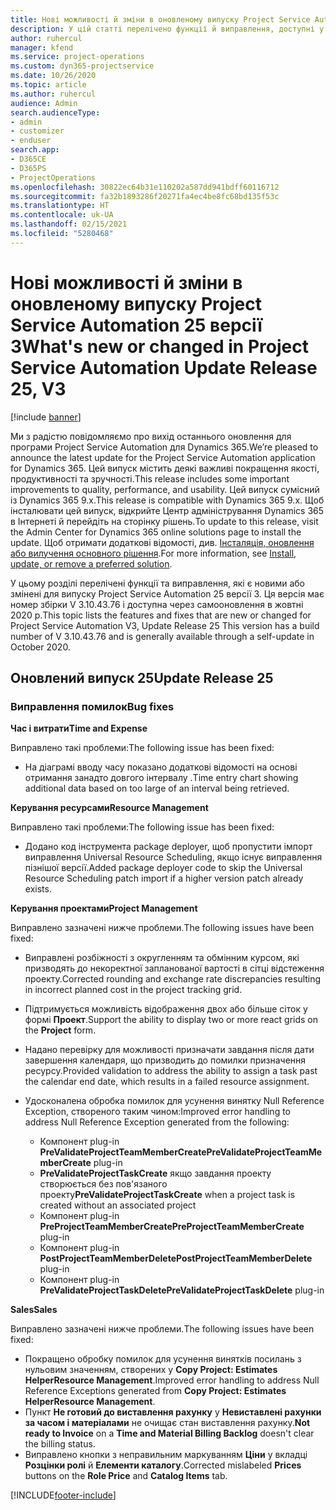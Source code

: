 ```yaml
---
title: Нові можливості й зміни в оновленому випуску Project Service Automation 25 версії 3
description: У цій статті перелічено функції й виправлення, доступні у випуску Project Service Automation 25, версії 3.
author: ruhercul
manager: kfend
ms.service: project-operations
ms.custom: dyn365-projectservice
ms.date: 10/26/2020
ms.topic: article
ms.author: ruhercul
audience: Admin
search.audienceType:
- admin
- customizer
- enduser
search.app:
- D365CE
- D365PS
- ProjectOperations
ms.openlocfilehash: 30822ec64b31e110202a587dd941bdff60116712
ms.sourcegitcommit: fa32b1893286f20271fa4ec4be8fc68bd135f53c
ms.translationtype: HT
ms.contentlocale: uk-UA
ms.lasthandoff: 02/15/2021
ms.locfileid: "5280468"
---
```

# <a name="whats-new-or-changed-in-project-service-automation-update-release-25-v3"></a><span data-ttu-id="874f5-103">Нові можливості й зміни в оновленому випуску Project Service Automation 25 версії 3</span><span class="sxs-lookup"><span data-stu-id="874f5-103">What's new or changed in Project Service Automation Update Release 25, V3</span></span>

[!include [banner](../includes/psa-now-project-operations.md)]

<span data-ttu-id="874f5-104">Ми з радістю повідомляємо про вихід останнього оновлення для програми Project Service Automation для Dynamics 365.</span><span class="sxs-lookup"><span data-stu-id="874f5-104">We’re pleased to announce the latest update for the Project Service Automation application for Dynamics 365.</span></span> <span data-ttu-id="874f5-105">Цей випуск містить деякі важливі покращення якості, продуктивності та зручності.</span><span class="sxs-lookup"><span data-stu-id="874f5-105">This release includes some important improvements to quality, performance, and usability.</span></span> <span data-ttu-id="874f5-106">Цей випуск сумісний із Dynamics 365 9.x.</span><span class="sxs-lookup"><span data-stu-id="874f5-106">This release is compatible with Dynamics 365 9.x.</span></span> <span data-ttu-id="874f5-107">Щоб інсталювати цей випуск, відкрийте Центр адміністрування Dynamics 365 в Інтернеті й перейдіть на сторінку рішень.</span><span class="sxs-lookup"><span data-stu-id="874f5-107">To update to this release, visit the Admin Center for Dynamics 365 online solutions page to install the update.</span></span> <span data-ttu-id="874f5-108">Щоб отримати додаткові відомості, див. [Інсталяція, оновлення або вилучення основного рішення](https://docs.microsoft.com/power-platform/admin/install-remove-preferred-solution).</span><span class="sxs-lookup"><span data-stu-id="874f5-108">For more information, see [Install, update, or remove a preferred solution](https://docs.microsoft.com/power-platform/admin/install-remove-preferred-solution).</span></span>

<span data-ttu-id="874f5-109">У цьому розділі перелічені функції та виправлення, які є новими або змінені для випуску Project Service Automation 25 версії 3. Ця версія має номер збірки V 3.10.43.76 і доступна через самооновлення в жовтні 2020 р.</span><span class="sxs-lookup"><span data-stu-id="874f5-109">This topic lists the features and fixes that are new or changed for Project Service Automation V3, Update Release 25 This version has a build number of V 3.10.43.76 and is generally available through a self-update in October 2020.</span></span>

## <a name="update-release-25"></a><span data-ttu-id="874f5-110">Оновлений випуск 25</span><span class="sxs-lookup"><span data-stu-id="874f5-110">Update Release 25</span></span>

### <a name="bug-fixes"></a><span data-ttu-id="874f5-111">Виправлення помилок</span><span class="sxs-lookup"><span data-stu-id="874f5-111">Bug fixes</span></span>

<span data-ttu-id="874f5-112">**Час і витрати**</span><span class="sxs-lookup"><span data-stu-id="874f5-112">**Time and Expense**</span></span>

<span data-ttu-id="874f5-113">Виправлено такі проблеми:</span><span class="sxs-lookup"><span data-stu-id="874f5-113">The following issue has been fixed:</span></span>

- <span data-ttu-id="874f5-114">На діаграмі вводу часу показано додаткові відомості на основі отримання занадто довгого інтервалу .</span><span class="sxs-lookup"><span data-stu-id="874f5-114">Time entry chart showing additional data based on too large of an interval being retrieved.</span></span>

<span data-ttu-id="874f5-115">**Керування ресурсами**</span><span class="sxs-lookup"><span data-stu-id="874f5-115">**Resource Management**</span></span>

<span data-ttu-id="874f5-116">Виправлено такі проблеми:</span><span class="sxs-lookup"><span data-stu-id="874f5-116">The following issue has been fixed:</span></span>

- <span data-ttu-id="874f5-117">Додано код інструмента package deployer, щоб пропустити імпорт виправлення Universal Resource Scheduling, якщо існує виправлення пізнішої версії.</span><span class="sxs-lookup"><span data-stu-id="874f5-117">Added package deployer code to skip the Universal Resource Scheduling patch import if a higher version patch already exists.</span></span>

<span data-ttu-id="874f5-118">**Керування проектами**</span><span class="sxs-lookup"><span data-stu-id="874f5-118">**Project Management**</span></span>

<span data-ttu-id="874f5-119">Виправлено зазначені нижче проблеми.</span><span class="sxs-lookup"><span data-stu-id="874f5-119">The following issues have been fixed:</span></span>

- <span data-ttu-id="874f5-120">Виправлені розбіжності з округленням та обмінним курсом, які призводять до некоректної запланованої вартості в сітці відстеження проекту.</span><span class="sxs-lookup"><span data-stu-id="874f5-120">Corrected rounding and exchange rate discrepancies resulting in incorrect planned cost in the project tracking grid.</span></span>
- <span data-ttu-id="874f5-121">Підтримується можливість відображення двох або більше сіток у формі **Проект**.</span><span class="sxs-lookup"><span data-stu-id="874f5-121">Support the ability to display two or more react grids on the **Project** form.</span></span>
- <span data-ttu-id="874f5-122">Надано перевірку для можливості призначати завдання після дати завершення календаря, що призводить до помилки призначення ресурсу.</span><span class="sxs-lookup"><span data-stu-id="874f5-122">Provided validation to address the ability to assign a task past the calendar end date, which results in a failed resource assignment.</span></span>
- <span data-ttu-id="874f5-123">Удосконалена обробка помилок для усунення винятку Null Reference Exception, створеного таким чином:</span><span class="sxs-lookup"><span data-stu-id="874f5-123">Improved error handling to address Null Reference Exception generated from the following:</span></span>

    - <span data-ttu-id="874f5-124">Компонент plug-in **PreValidateProjectTeamMemberCreate**</span><span class="sxs-lookup"><span data-stu-id="874f5-124">**PreValidateProjectTeamMemberCreate** plug-in</span></span>
    - <span data-ttu-id="874f5-125">**PreValidateProjectTaskCreate** якщо завдання проекту створюється без пов'язаного проекту</span><span class="sxs-lookup"><span data-stu-id="874f5-125">**PreValidateProjectTaskCreate** when a project task is created without an associated project</span></span>
    - <span data-ttu-id="874f5-126">Компонент plug-in **PreProjectTeamMemberCreate**</span><span class="sxs-lookup"><span data-stu-id="874f5-126">**PreProjectTeamMemberCreate** plug-in</span></span>
    - <span data-ttu-id="874f5-127">Компонент plug-in **PostProjectTeamMemberDelete**</span><span class="sxs-lookup"><span data-stu-id="874f5-127">**PostProjectTeamMemberDelete** plug-in</span></span>
    - <span data-ttu-id="874f5-128">Компонент plug-in **PreValidateProjectTaskDelete**</span><span class="sxs-lookup"><span data-stu-id="874f5-128">**PreValidateProjectTaskDelete** plug-in</span></span>

<span data-ttu-id="874f5-129">**Sales**</span><span class="sxs-lookup"><span data-stu-id="874f5-129">**Sales**</span></span>

<span data-ttu-id="874f5-130">Виправлено зазначені нижче проблеми.</span><span class="sxs-lookup"><span data-stu-id="874f5-130">The following issues have been fixed:</span></span>

- <span data-ttu-id="874f5-131">Покращено обробку помилок для усунення винятків посилань з нульовим значенням, створених у **Copy Project: Estimates HelperResource Management**.</span><span class="sxs-lookup"><span data-stu-id="874f5-131">Improved error handling to address Null Reference Exceptions generated from **Copy Project: Estimates HelperResource Management**.</span></span>
- <span data-ttu-id="874f5-132">Пункт **Не готовий до виставлення рахунку** у **Невиставлені рахунки за часом і матеріалами** не очищає стан виставлення рахунку.</span><span class="sxs-lookup"><span data-stu-id="874f5-132">**Not ready to Invoice** on a **Time and Material Billing Backlog** doesn't clear the billing status.</span></span>
- <span data-ttu-id="874f5-133">Виправлено кнопки з неправильним маркуванням **Ціни** у вкладці **Розцінки ролі** й **Елементи каталогу**.</span><span class="sxs-lookup"><span data-stu-id="874f5-133">Corrected mislabeled **Prices** buttons on the **Role Price** and **Catalog Items** tab.</span></span>


[!INCLUDE[footer-include](../includes/footer-banner.md)]